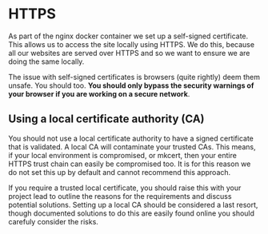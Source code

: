 # HTTPS

As part of the nginx docker container we set up a self-signed certificate. This allows us to access the site locally using HTTPS. We do this, because all our websites are served over HTTPS and so we want to ensure we are doing the same locally.

The issue with self-signed certificates is browsers (quite rightly) deem them unsafe. You should too. **You should only bypass the security warnings of your browser if you are working on a secure network**.

## Using a local certificate authority (CA)

You should not use a local certificate authority to have a signed certificate that is validated. A local CA will contaminate your trusted CAs. This means, if your local environment is compromised, or mkcert, then your entire HTTPS trust chain can easily be compromised too. It is for this reason we do not set this up by default and cannot recommend this approach.

If you require a trusted local certificate, you should raise this with your project lead to outline the reasons for the requirements and discuss potential solutions. Setting up a local CA should be considered a last resort, though documented solutions to do this are easily found online you should carefuly consider the risks. 

